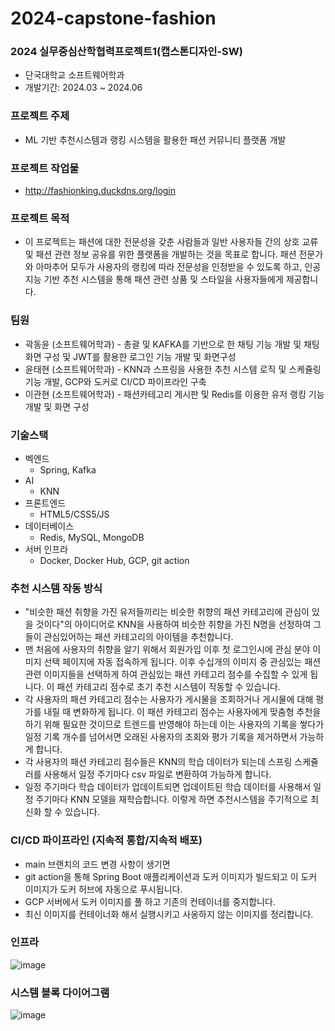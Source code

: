 # 2024-capstone-fashion
### 2024 실무중심산학협력프로젝트1(캡스톤디자인-SW)
- 단국대학교 소프트웨어학과
- 개발기간: 2024.03 ~ 2024.06
### 프로젝트 주제
- ML 기반 추천시스템과 랭킹 시스템을 활용한 패션 커뮤니티 플랫폼 개발
### 프로젝트 작업물
- http://fashionking.duckdns.org/login
### 프로젝트 목적
- 이 프로젝트는 패션에 대한 전문성을 갖춘 사람들과 일반 사용자들 간의 상호 교류 및 패션 관련 정보 공유를 위한 플랫폼을 개발하는 것을 목표로 합니다. 패션 전문가와 아마추어 모두가 사용자의 랭킹에 따라 전문성을 인정받을 수 있도록 하고, 인공지능 기반 추천 시스템을 통해 패션 관련 상품 및 스타일을 사용자들에게 제공합니다.

### 팀원
- 곽동윤 (소프트웨어학과) - 총괄 및 KAFKA를 기반으로 한 채팅 기능 개발 및 채팅 화면 구성 및 JWT를 활용한 로그인 기능 개발 및 화면구성
- 윤태현 (소프트웨어학과) - KNN과 스프링을 사용한 추천 시스템 로직 및 스케쥴링 기능 개발, GCP와 도커로 CI/CD 파이프라인 구축
- 이관현 (소프트웨어학과) - 패션카테고리 게시판 및 Redis를 이용한 유저 랭킹 기능 개발 및 화면 구성

### 기술스택
- 벡엔드
  - Spring, Kafka
- AI
  - KNN
- 프론트엔드
  - HTML5/CSS5/JS
- 데이터베이스
  - Redis, MySQL, MongoDB
- 서버 인프라
  - Docker, Docker Hub, GCP, git action
 
### 추천 시스템 작동 방식
- "비슷한 패션 취향을 가진 유저들끼리는 비슷한 취향의 패션 카테고리에 관심이 있을 것이다"의 아이디어로 KNN을 사용하여 비슷한 취향을 가진 N명을 선정하여 그들이 관심있어하는 패션 카테고리의 아이템을 추천합니다.
- 맨 처음에 사용자의 취향을 알기 위해서 회원가입 이후 첫 로그인시에 관심 분야 이미지 선택 페이지에 자동 접속하게 됩니다. 이후 수십개의 이미지 중 관심있는 패션 관련 이미지들을 선택하게 하여 관심있는 패션 카테고리 점수를 수집할 수 있게 됩니다. 이 패션 카테고리 점수로 초기 추천 시스템이 작동할 수 있습니다.
- 각 사용자의 패션 카테고리 점수는 사용자가 게시물을 조회하거나 게시물에 대해 평가를 내릴 때 변화하게 됩니다. 이 패션 카테고리 점수는 사용자에게 맞춤형 추천을 하기 위해 필요한 것이므로 트렌드를 반영해야 하는데 이는 사용자의 기록을 쌓다가 일정 기록 개수를 넘어서면 오래된 사용자의 조회와 평가 기록을 제거하면서 가능하게 합니다.
- 각 사용자의 패션 카테고리 점수들은 KNN의 학습 데이터가 되는데 스프링 스케쥴러를 사용해서 일정 주기마다 csv 파일로 변환하여 가능하게 합니다.
- 일정 주기마다 학습 데이터가 업데이트되면 업데이트된 학습 데이터를 사용해서 일정 주기마다 KNN 모델을 재학습합니다. 이렇게 하면 추천시스템을 주기적으로 최신화 할 수 있습니다.

### CI/CD 파이프라인 (지속적 통합/지속적 배포)
- main 브랜치의 코드 변경 사항이 생기면
- git action을 통해 Spring Boot 애플리케이션과 도커 이미지가 빌드되고 이 도커 이미지가 도커 허브에 자동으로 푸시됩니다.
- GCP 서버에서 도커 이미지를 풀 하고 기존의 컨테이너를 중지합니다.
- 최신 이미지를 컨테이너화 해서 실행시키고 사옹하지 않는 이미지를 정리합니다.

### 인프라
![image](https://github.com/YunTaeHyeon/2024-capstone-fashion/assets/67150311/9f5b6384-d8e7-4b82-800a-71013ba8d39c)


### 시스템 블록 다이어그램
![image](https://github.com/YunTaeHyeon/2024-capstone-fashion/assets/67150311/1b737cff-0784-4cc3-b23a-d67659fd604a)
